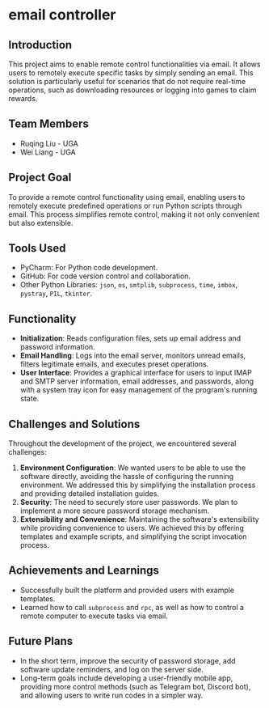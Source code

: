 # email controller
## Introduction

This project aims to enable remote control functionalities via email. It allows users to remotely execute specific tasks by simply sending an email. This solution is particularly useful for scenarios that do not require real-time operations, such as downloading resources or logging into games to claim rewards.

## Team Members

- Ruqing Liu - UGA
- Wei Liang - UGA

## Project Goal

To provide a remote control functionality using email, enabling users to remotely execute predefined operations or run Python scripts through email. This process simplifies remote control, making it not only convenient but also extensible.

## Tools Used

- PyCharm: For Python code development.
- GitHub: For code version control and collaboration.
- Other Python Libraries: `json`, `os`, `smtplib`, `subprocess`, `time`, `imbox`, `pystray`, `PIL`, `tkinter`.

## Functionality

- **Initialization**: Reads configuration files, sets up email address and password information.
- **Email Handling**: Logs into the email server, monitors unread emails, filters legitimate emails, and executes preset operations.
- **User Interface**: Provides a graphical interface for users to input IMAP and SMTP server information, email addresses, and passwords, along with a system tray icon for easy management of the program's running state.

## Challenges and Solutions

Throughout the development of the project, we encountered several challenges:

1. **Environment Configuration**: We wanted users to be able to use the software directly, avoiding the hassle of configuring the running environment. We addressed this by simplifying the installation process and providing detailed installation guides.
2. **Security**: The need to securely store user passwords. We plan to implement a more secure password storage mechanism.
3. **Extensibility and Convenience**: Maintaining the software's extensibility while providing convenience to users. We achieved this by offering templates and example scripts, and simplifying the script invocation process.

## Achievements and Learnings

- Successfully built the platform and provided users with example templates.
- Learned how to call `subprocess` and `rpc`, as well as how to control a remote computer to execute tasks via email.

## Future Plans

- In the short term, improve the security of password storage, add software update reminders, and log on the server side.
- Long-term goals include developing a user-friendly mobile app, providing more control methods (such as Telegram bot, Discord bot), and allowing users to write run codes in a simpler way.

